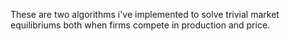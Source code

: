 These are two algorithms i've implemented to solve trivial market equilibriums both when firms compete 
in production and price.


